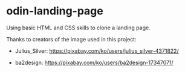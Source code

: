 # odin-landing-page

Using basic HTML and CSS skills to clone a landing page.

Thanks to creators of the image used in this project:

- Julius_Silver: https://pixabay.com/ko/users/julius_silver-4371822/

- ba2design: https://pixabay.com/ko/users/ba2design-17347071/